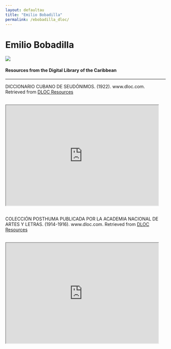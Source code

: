 ```yaml
---
layout: defaultau
title: "Emilio Bobadilla"
permalink: /ebobadilla_dloc/
---
```

<!-- partial:index.partial.html -->
<div class="content">
    <h1>Emilio Bobadilla</h1>
    <div class="quote">
        <div><img src="https://upload.wikimedia.org/wikipedia/commons/thumb/7/78/Emilio_Bobadilla.jpg/220px-Emilio_Bobadilla.jpg" class="logo"></div>
    </div>
    <body>
    <h4>Resources from the Digital Library of the Caribbean</h4><hr>
    <div class="container-mt-5">
      <div class="row">
            <div class="col-md-6">
                <p>DICCIONARIO CUBANO DE SEUDÓNIMOS. (1922). www.dloc.com. Retrieved from <a href="https://www.dloc.com/AA00059339/00001/images" target="_blank">DLOC Resources</a></p><br>
                <iframe width="95%" height="315" src="https://www.dloc.com/AA00059339/00001/images"></iframe>
                <br>
                <br>
        </div>
      <div class="col-md-6">
            <p>COLECCIÓN POSTHUMA PUBLICADA POR LA ACADEMIA NACIONAL DE ARTES Y LETRAS. (1914-1916). www.dloc.com. Retrieved from <a href="https://www.dloc.com/AA00059323/00001/images
" target="_blank">DLOC Resources</a></p><br>
            <iframe width="95%" height="315" src="https://www.dloc.com/AA00059323/00001/images
"></iframe>
            <br>
            <br>
        </div>
        </div>
    </body> 
          </div>
  <!-- partial -->
<script src='https://cdnjs.cloudflare.com/ajax/libs/jquery/3.1.1/jquery.min.js'></script><script  src="{{ site.baseurl }}/assets/js/authorscript.js"></script>
